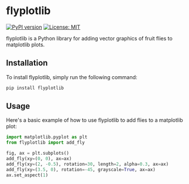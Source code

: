 # flyplotlib

[![PyPI version](https://badge.fury.io/py/flyplotlib.svg)](https://badge.fury.io/py/flyplotlib)
[![License: MIT](https://img.shields.io/badge/License-MIT-blue.svg)](https://github.com/tkclam/flyplotlib/blob/main/LICENSE)

flyplotlib is a Python library for adding vector graphics of fruit flies to matplotlib plots.

## Installation
To install flyplotlib, simply run the following command:

```sh
pip install flyplotlib
```

## Usage
Here's a basic example of how to use flyplotlib to add flies to a matplotlib plot:

```python
import matplotlib.pyplot as plt
from flyplotlib import add_fly

fig, ax = plt.subplots()
add_fly(xy=(0, 0), ax=ax)
add_fly(xy=(2, -0.5), rotation=30, length=2, alpha=0.3, ax=ax)
add_fly(xy=(3.5, 0), rotation=-45, grayscale=True, ax=ax)
ax.set_aspect(1)
```
